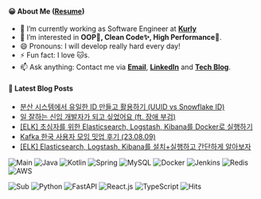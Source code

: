 #### 😀 About Me ([Resume](https://jinseong-dev.notion.site/Jinseong-Hwang-2ff7e25354684a399ec3d7cf11be6499))

- 🔭 I’m currently working as Software Engineer at **[Kurly](https://www.kurly.com/)**
- 🤔 I’m interested in **OOP💊, Clean Code✨, High Performance🚀**.
- 😄 Pronouns: I will develop really hard every day!
- ⚡ Fun fact: I love 🐱s.
- 📫 Ask anything: Contact me via **[Email](mailto:jinseong.dev@gmail.com)**, **[LinkedIn](https://www.linkedin.com/in/jinseong-hwang/)** and **[Tech Blog](https://jinseong-dev.tistory.com/)**.

#### 📝 Latest Blog Posts

<!-- BLOG-POST-LIST:START -->
- [분산 시스템에서 유일한 ID 만들고 활용하기 &lpar;UUID vs Snowflake ID&rpar;](https://jinseong-dev.tistory.com/entry/%EB%B6%84%EC%82%B0-%EC%8B%9C%EC%8A%A4%ED%85%9C%EC%97%90%EC%84%9C-%EC%9C%A0%EC%9D%BC%ED%95%9C-ID-%EB%A7%8C%EB%93%A4%EA%B3%A0-%ED%99%9C%EC%9A%A9%ED%95%98%EA%B8%B0-UUID-vs-Snowflake-ID)
- [일 잘하는 신입 개발자가 되고 싶었어요 &lpar;ft. 장애 부검&rpar;](https://jinseong-dev.tistory.com/entry/%EC%9D%BC-%EC%9E%98%ED%95%98%EB%8A%94-%EC%8B%A0%EC%9E%85-%EA%B0%9C%EB%B0%9C%EC%9E%90%EA%B0%80-%EB%90%98%EA%B3%A0-%EC%8B%B6%EC%97%88%EC%96%B4%EC%9A%94-ft-%EC%9E%A5%EC%95%A0-%EB%B6%80%EA%B2%80)
- [[ELK] 초심자를 위한 Elasticsearch, Logstash, Kibana를 Docker로 실행하기](https://jinseong-dev.tistory.com/entry/ELK-%EC%B4%88%EC%8B%AC%EC%9E%90%EB%A5%BC-%EC%9C%84%ED%95%9C-Elasticsearch-Logstash-Kibana%EB%A5%BC-Docker%EB%A1%9C-%EC%8B%A4%ED%96%89%ED%95%98%EA%B8%B0)
- [Kafka 한국 사용자 모임 밋업 후기 &lpar;23.08.09&rpar;](https://jinseong-dev.tistory.com/entry/Kafka-%ED%95%9C%EA%B5%AD-%EC%82%AC%EC%9A%A9%EC%9E%90-%EB%AA%A8%EC%9E%84-%EB%B0%8B%EC%97%85-%ED%9B%84%EA%B8%B0-230809)
- [[ELK] Elasticsearch, Logstash, Kibana를 설치+실행하고 간단하게 알아보자](https://jinseong-dev.tistory.com/entry/ELK-Elasticsearch-Logstash-Kibana%EB%A5%BC-%EC%84%A4%EC%B9%98%EC%8B%A4%ED%96%89%ED%95%98%EA%B3%A0-%EA%B0%84%EB%8B%A8%ED%95%98%EA%B2%8C-%EC%95%8C%EC%95%84%EB%B3%B4%EC%9E%90)
<!-- BLOG-POST-LIST:END -->

![Main](https://img.shields.io/badge/-🍽_Main_Dish-white?style=flat-square)
![Java](https://img.shields.io/badge/-Java-black?style=flat-square&logo=OpenJDK)
![Kotlin](https://img.shields.io/badge/-Kotlin-black?style=flat-square&logo=Kotlin)
![Spring](https://img.shields.io/badge/-Spring-black?style=flat-square&logo=spring)
![MySQL](https://img.shields.io/badge/-MySQL-black?style=flat-square&logo=mysql)
![Docker](https://img.shields.io/badge/-Docker-black?style=flat-square&logo=docker)
![Jenkins](https://img.shields.io/badge/-Jenkins-black?style=flat-square&logo=Jenkins)
![Redis](https://img.shields.io/badge/-Redis-black?style=flat-square&logo=redis)
![AWS](https://img.shields.io/badge/AWS-black?style=flat-square&logo=amazon-aws)

![Sub](https://img.shields.io/badge/-🥗_Side_Dish-white?style=flat-square)
![Python](https://img.shields.io/badge/Python-black?style=flat-square&logo=Python)
![FastAPI](https://img.shields.io/badge/FastAPI-black?style=flat-square&logo=FastAPI)
![React.js](https://img.shields.io/badge/React-black?style=flat-square&logo=React)
![TypeScript](https://img.shields.io/badge/TypeScript-black?style=flat-square&logo=TypeScript)
![Hits](https://hits.seeyoufarm.com/api/count/incr/badge.svg?url=https%3A%2F%2Fgithub.com%2FJinseongHwang&count_bg=%2379C83D&title_bg=%23555555&icon=github.svg&icon_color=%23E7E7E7&title=hits&edge_flat=true)

<!--
- 🔭 I’m currently working on ...
- 🌱 I’m currently learning ...
- 👯 I’m looking to collaborate on ...
- 🤔 I’m looking for help with ...
- 💬 Ask me about ...
- 📫 How to reach me: ...
- 😄 Pronouns: ...
- ⚡ Fun fact: ...
-->

